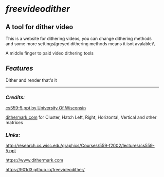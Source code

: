 # ***freevideodither***
## **A tool for dither video**

This is a website for dithering videos, you can change dithering methods and some more settings(greyed dithering methods means it isnt avalable)\

A middle finger to paid video dithering tools

## ***Features***

Dither and render that's it

---------------------------------------------------------------------------------------------------------------------------------------------------------------------------------------------------------------------------------------------------------

### ***Credits:***
[cs559-5.ppt by University Of Wisconsin](http://research.cs.wisc.edu/graphics/Courses/559-f2002/lectures/cs559-5.ppt)

[dithermark.com](https://www.dithermark.com) for Cluster, Hatch Left, Right, Horizontal, Vertical and other matrices

### ***Links:***
http://research.cs.wisc.edu/graphics/Courses/559-f2002/lectures/cs559-5.ppt

https://www.dithermark.com

https://901d3.github.io/freevideodither/

